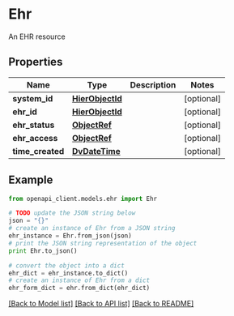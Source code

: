 # Ehr

An EHR resource

## Properties

Name | Type | Description | Notes
------------ | ------------- | ------------- | -------------
**system_id** | [**HierObjectId**](HierObjectId.md) |  | [optional] 
**ehr_id** | [**HierObjectId**](HierObjectId.md) |  | [optional] 
**ehr_status** | [**ObjectRef**](ObjectRef.md) |  | [optional] 
**ehr_access** | [**ObjectRef**](ObjectRef.md) |  | [optional] 
**time_created** | [**DvDateTime**](DvDateTime.md) |  | [optional] 

## Example

```python
from openapi_client.models.ehr import Ehr

# TODO update the JSON string below
json = "{}"
# create an instance of Ehr from a JSON string
ehr_instance = Ehr.from_json(json)
# print the JSON string representation of the object
print Ehr.to_json()

# convert the object into a dict
ehr_dict = ehr_instance.to_dict()
# create an instance of Ehr from a dict
ehr_form_dict = ehr.from_dict(ehr_dict)
```
[[Back to Model list]](../README.md#documentation-for-models) [[Back to API list]](../README.md#documentation-for-api-endpoints) [[Back to README]](../README.md)


